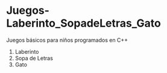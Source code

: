 # Juegos-Laberinto_SopadeLetras_Gato
Juegos básicos para niños programados en C++
1. Laberinto
2. Sopa de Letras
3. Gato
